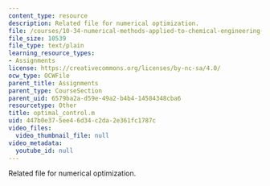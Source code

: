 ```yaml
---
content_type: resource
description: Related file for numerical optimization.
file: /courses/10-34-numerical-methods-applied-to-chemical-engineering-fall-2005/447b0e375ee46d34c2da2e361fc1787c_optimal_control.m
file_size: 10539
file_type: text/plain
learning_resource_types:
- Assignments
license: https://creativecommons.org/licenses/by-nc-sa/4.0/
ocw_type: OCWFile
parent_title: Assignments
parent_type: CourseSection
parent_uid: 6579ba2a-d59e-49a2-b4b4-14584348cba6
resourcetype: Other
title: optimal_control.m
uid: 447b0e37-5ee4-6d34-c2da-2e361fc1787c
video_files:
  video_thumbnail_file: null
video_metadata:
  youtube_id: null
---
```

Related file for numerical optimization.